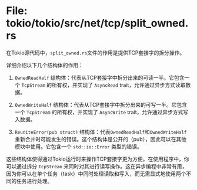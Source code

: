 # File: tokio/tokio/src/net/tcp/split_owned.rs

在Tokio源代码中，`split_owned.rs`文件的作用是提供TCP套接字的拆分操作。

详细介绍以下几个结构体的作用：

1. `OwnedReadHalf` 结构体：代表从TCP套接字中拆分出来的可读一半。它包含一个 `TcpStream` 的所有权，并实现了 `AsyncRead` trait，允许通过异步方式读取数据。

2. `OwnedWriteHalf` 结构体：代表从TCP套接字中拆分出来的可写一半。它包含一个 `TcpStream` 的所有权，并实现了 `AsyncWrite` trait，允许通过异步方式写入数据。

3. `ReuniteError(pub struct)` 结构体：代表`OwnedReadHalf`和`OwnedWriteHalf`重新合并时可能发生的错误。这个结构体是公开的（pub），因此可以在其他模块中使用。它包含一个 `std::io::Error` 类型的错误。

这些结构体使得通过Tokio运行时来操作TCP套接字更为方便。在使用程序中，你可以通过拆分 `TcpStream` 来同时对其进行读写操作。这在异步编程中非常有用，因为你可以在单个任务（task）中同时处理读取和写入，而无需显式地使用两个不同的任务进行处理。

